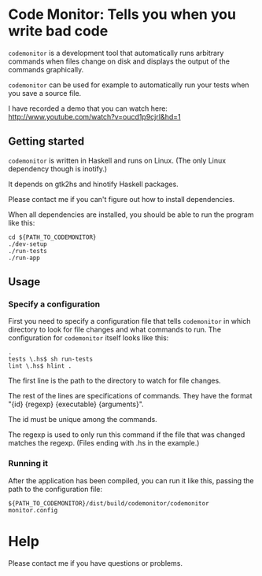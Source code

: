 # Code Monitor: Tells you when you write bad code

`codemonitor` is a development tool that automatically runs arbitrary commands
when files change on disk and displays the output of the commands graphically.

`codemonitor` can be used for example to automatically run your tests when you
save a source file.

I have recorded a demo that you can watch here:
http://www.youtube.com/watch?v=oucd1p9cjrI&hd=1

## Getting started

`codemonitor` is written in Haskell and runs on Linux. (The only Linux
dependency though is inotify.)

It depends on gtk2hs and hinotify Haskell packages.

Please contact me if you can't figure out how to install dependencies.

When all dependencies are installed, you should be able to run the program like
this:

    cd ${PATH_TO_CODEMONITOR}
    ./dev-setup
    ./run-tests
    ./run-app

## Usage

### Specify a configuration

First you need to specify a configuration file that tells `codemonitor` in
which directory to look for file changes and what commands to run. The
configuration for `codemonitor` itself looks like this:

    .
    tests \.hs$ sh run-tests
    lint \.hs$ hlint .

The first line is the path to the directory to watch for file changes.

The rest of the lines are specifications of commands. They have the format
"{id} {regexp} {executable} {arguments}".

The id must be unique among the commands.

The regexp is used to only run this command if the file that was changed
matches the regexp. (Files ending with .hs in the example.)

### Running it

After the application has been compiled, you can run it like this, passing the
path to the configuration file:

    ${PATH_TO_CODEMONITOR}/dist/build/codemonitor/codemonitor monitor.config

# Help

Please contact me if you have questions or problems.
